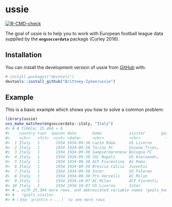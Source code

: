 
<!-- README.md is generated from README.Rmd. Please edit that file -->

# ussie

<!-- badges: start -->

[![R-CMD-check](https://github.com/Brittney-Zykan/ussie/actions/workflows/R-CMD-check.yaml/badge.svg)](https://github.com/Brittney-Zykan/ussie/actions/workflows/R-CMD-check.yaml)
<!-- badges: end -->

The goal of ussie is to help you to work with European football league
data supplied by the **`engsoccerdata`** package (Curley 2016).

## Installation

You can install the development version of ussie from
[GitHub](https://github.com/) with:

``` r
# install.packages("devtools")
devtools::install_github("Brittney-Zykan/ussie")
```

## Example

This is a basic example which shows you how to solve a common problem:

``` r
library(ussie)
uss_make_matches(engsoccerdata::italy, "Italy")
#> # A tibble: 25,404 × 8
#>    country tier  season date       home            visitor       goals…¹ goals…²
#>    <chr>   <fct>  <int> <date>     <chr>           <chr>           <int>   <int>
#>  1 Italy   1       1934 1934-09-30 Lazio Roma      US Livorno          6       1
#>  2 Italy   1       1934 1934-09-30 Torino FC       Unione Tries…       3       1
#>  3 Italy   1       1934 1934-09-30 Sampierdarenese Bologna FC          2       1
#>  4 Italy   1       1934 1934-09-30 SSC Napoli      US Alessandr…       0       1
#>  5 Italy   1       1934 1934-09-30 ACF Fiorentina  AS Roma             4       1
#>  6 Italy   1       1934 1934-09-30 Brescia Calcio  Juventus            0       2
#>  7 Italy   1       1934 1934-09-30 Inter           US Palermo          3       0
#>  8 Italy   1       1934 1934-09-30 Pro Vercelli    AC Milan            1       2
#>  9 Italy   1       1934 1934-10-07 AC Milan        ACF Fiorenti…       1       1
#> 10 Italy   1       1934 1934-10-07 US Livorno      Inter               1       1
#> # … with 25,394 more rows, and abbreviated variable names ¹​goals_home,
#> #   ²​goals_visitor
#> # ℹ Use `print(n = ...)` to see more rows
```
